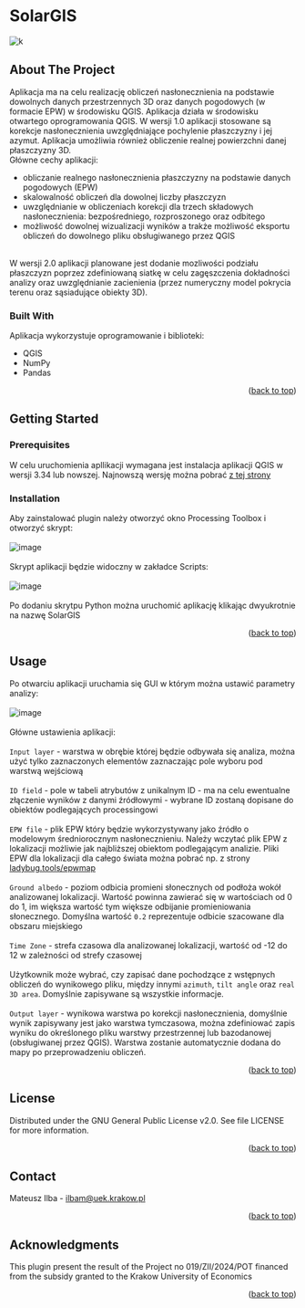 <a name="readme-top"></a>
# SolarGIS

![k](https://github.com/MateuszIlba/SolarGIS/assets/50248287/d9d6daaa-2d57-4d85-86fd-9b65845d82c4)

## About The Project

Aplikacja ma na celu realizację obliczeń nasłonecznienia na podstawie dowolnych danych przestrzennych 3D oraz danych pogodowych (w formacie EPW) w środowisku QGIS. Aplikacja działa w środowisku otwartego oprogramowania QGIS. W wersji 1.0 aplikacji stosowane są korekcje nasłonecznienia uwzględniające pochylenie płaszczyzny i jej azymut. Aplikacja umożliwia również obliczenie realnej powierzchni danej płaszczyzny 3D. <br>
Główne cechy aplikacji:<br>
<ul>
  <li>obliczanie realnego nasłonecznienia płaszczyzny na podstawie danych pogodowych (EPW)</li>
  <li>skalowalność obliczeń dla dowolnej liczby płaszczyzn</li>
  <li>uwzględnianie w obliczeniach korekcji dla trzech składowych nasłonecznienia: bezpośredniego, rozproszonego oraz odbitego</li>
  <li>możliwość dowolnej wizualizacji wyników a trakże możliwość eksportu obliczeń do dowolnego pliku obsługiwanego przez QGIS</li>
</ul><br>
W wersji 2.0 aplikacji planowane jest dodanie mozliwości podziału płaszczyzn poprzez zdefiniowaną siatkę w celu zagęszczenia dokładności analizy oraz uwzględnianie zacienienia (przez numeryczny model pokrycia terenu oraz sąsiadujące obiekty 3D).

### Built With

Aplikacja wykorzystuje oprogramowanie i biblioteki: 
<ul>
<li>QGIS</li>
<li>NumPy</li>
<li>Pandas</li>
</ul>
<p align="right">(<a href="#readme-top">back to top</a>)</p>

## Getting Started
### Prerequisites

W celu uruchomienia apllikacji wymagana jest instalacja aplikacji QGIS w wersji 3.34 lub nowszej. Najnowszą wersję można pobrać <a href="https://qgis.org/en/site/forusers/download.html">z tej strony</a>

### Installation

Aby zainstalować plugin należy otworzyć okno Processing Toolbox i otworzyć skrypt:<br><br>
![image](https://github.com/MateuszIlba/SolarGIS/assets/50248287/ea75490a-5680-4c1b-901a-20a9de189bec)<br><br>
Skrypt aplikacji będzie widoczny w zakładce Scripts:<br><br>
![image](https://github.com/MateuszIlba/SolarGIS/assets/50248287/8dfe83c6-0e0f-42d2-bc25-a99125849560)<br><br>
Po dodaniu skrytpu Python można uruchomić aplikację klikając dwyukrotnie na nazwę SolarGIS
<p align="right">(<a href="#readme-top">back to top</a>)</p>

## Usage

Po otwarciu aplikacji uruchamia się GUI w którym można ustawić parametry analizy:<br><br>
![image](https://github.com/MateuszIlba/SolarGIS/assets/50248287/6abd2d56-1498-4245-90d5-5f45b2aa501d)<br><br>
Główne ustawienia aplikacji:<br><br>
 `Input layer` - warstwa w obrębie której będzie odbywała się analiza, można użyć tylko zaznaczonych elementów zaznaczając pole wyboru pod warstwą wejściową<br><br>
 `ID field` - pole w tabeli atrybutów z unikalnym ID - ma na celu ewentualne złączenie wyników z danymi źródłowymi - wybrane ID zostaną dopisane do obiektów podlegających processingowi<br><br>
 `EPW file` - plik EPW który będzie wykorzystywany jako źródło o modelowym średniorocznym nasłonecznieniu. Należy wczytać plik EPW z lokalizacji możliwie jak najbliższej obiektom podlegającym analizie. Pliki EPW dla lokalizacji dla całego świata można pobrać np. z strony <a href="https://www.ladybug.tools/epwmap/">ladybug.tools/epwmap</a><br><br>
 `Ground albedo` - poziom odbicia promieni słonecznych od podłoża wokół analizowanej lokalizacji. Wartość powinna zawierać się w wartościach od 0 do 1, im większa wartość tym większe odbijanie promieniowania słonecznego. Domyślna wartość `0.2` reprezentuje odbicie szacowane dla obszaru miejskiego<br><br>
 `Time Zone` - strefa czasowa dla analizowanej lokalizacji, wartość od -12 do 12 w zależności od strefy czasowej <br><br>
 Użytkownik może wybrać, czy zapisać dane pochodzące z wstępnych obliczeń do wynikowego pliku, między innymi `azimuth`, `tilt angle` oraz `real 3D area`. Domyślnie zapisywane są wszystkie informacje. <br><br>
 `Output layer` - wynikowa warstwa po korekcji nasłonecznienia, domyślnie wynik zapisywany jest jako warstwa tymczasowa, można zdefiniować zapis wyniku do określonego pliku warstwy przestrzennej lub bazodanowej (obsługiwanej przez QGIS). Warstwa zostanie automatycznie dodana do mapy po przeprowadzeniu obliczeń.<br>
 



<p align="right">(<a href="#readme-top">back to top</a>)</p>

## License
Distributed under the GNU General Public License v2.0. See file LICENSE for more information.
<p align="right">(<a href="#readme-top">back to top</a>)</p>

## Contact
Mateusz Ilba - ilbam@uek.krakow.pl
<p align="right">(<a href="#readme-top">back to top</a>)</p>

## Acknowledgments
This plugin present the result of the Project no 019/ZII/2024/POT financed from the subsidy granted to the Krakow University of
Economics
<p align="right">(<a href="#readme-top">back to top</a>)</p>
